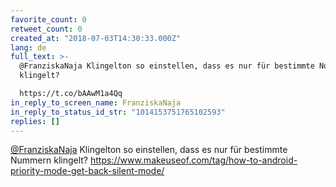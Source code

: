```yaml
---
favorite_count: 0
retweet_count: 0
created_at: "2018-07-03T14:30:33.000Z"
lang: de
full_text: >-
  @FranziskaNaja Klingelton so einstellen, dass es nur für bestimmte Nummern
  klingelt? 

  https://t.co/bAAwM1a4Qq
in_reply_to_screen_name: FranziskaNaja
in_reply_to_status_id_str: "1014153751765102593"
replies: []
---
```


[@FranziskaNaja](https://twitter.com/FranziskaNaja) Klingelton so einstellen,
dass es nur für bestimmte Nummern klingelt?
<https://www.makeuseof.com/tag/how-to-android-priority-mode-get-back-silent-mode/>
